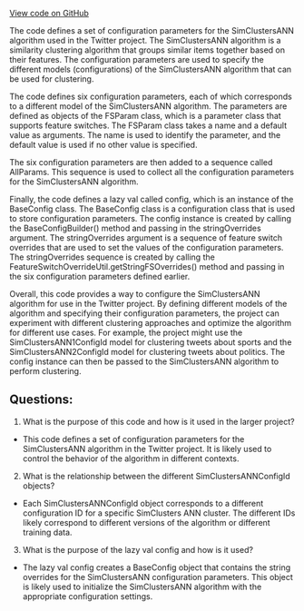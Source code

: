 [View code on GitHub](https://github.com/misbahsy/the-algorithm/cr-mixer/server/src/main/scala/com/twitter/cr_mixer/param/SimClustersANNParams.scala)

The code defines a set of configuration parameters for the SimClustersANN algorithm used in the Twitter project. The SimClustersANN algorithm is a similarity clustering algorithm that groups similar items together based on their features. The configuration parameters are used to specify the different models (configurations) of the SimClustersANN algorithm that can be used for clustering.

The code defines six configuration parameters, each of which corresponds to a different model of the SimClustersANN algorithm. The parameters are defined as objects of the FSParam class, which is a parameter class that supports feature switches. The FSParam class takes a name and a default value as arguments. The name is used to identify the parameter, and the default value is used if no other value is specified.

The six configuration parameters are then added to a sequence called AllParams. This sequence is used to collect all the configuration parameters for the SimClustersANN algorithm.

Finally, the code defines a lazy val called config, which is an instance of the BaseConfig class. The BaseConfig class is a configuration class that is used to store configuration parameters. The config instance is created by calling the BaseConfigBuilder() method and passing in the stringOverrides argument. The stringOverrides argument is a sequence of feature switch overrides that are used to set the values of the configuration parameters. The stringOverrides sequence is created by calling the FeatureSwitchOverrideUtil.getStringFSOverrides() method and passing in the six configuration parameters defined earlier.

Overall, this code provides a way to configure the SimClustersANN algorithm for use in the Twitter project. By defining different models of the algorithm and specifying their configuration parameters, the project can experiment with different clustering approaches and optimize the algorithm for different use cases. For example, the project might use the SimClustersANN1ConfigId model for clustering tweets about sports and the SimClustersANN2ConfigId model for clustering tweets about politics. The config instance can then be passed to the SimClustersANN algorithm to perform clustering.
## Questions: 
 1. What is the purpose of this code and how is it used in the larger project?
- This code defines a set of configuration parameters for the SimClustersANN algorithm in the Twitter project. It is likely used to control the behavior of the algorithm in different contexts.

2. What is the relationship between the different SimClustersANNConfigId objects?
- Each SimClustersANNConfigId object corresponds to a different configuration ID for a specific SimClusters ANN cluster. The different IDs likely correspond to different versions of the algorithm or different training data.

3. What is the purpose of the lazy val config and how is it used?
- The lazy val config creates a BaseConfig object that contains the string overrides for the SimClustersANN configuration parameters. This object is likely used to initialize the SimClustersANN algorithm with the appropriate configuration settings.